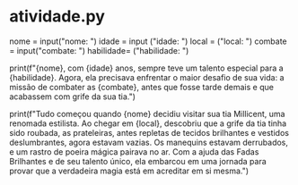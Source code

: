 # atividade.py
nome = input("nome: ")
idade = input ("idade: ")
local = ("local: ")
combate = input("combate: ")
habilidade= ("habilidade: ")

print(f"{nome}, com {idade} anos, sempre teve um talento especial para a {habilidade}. Agora, ela precisava enfrentar o maior desafio de sua vida: a missão de combater as {combate}, antes que fosse tarde demais e que acabassem com grife da sua tia.")

print(f"Tudo começou quando {nome} decidiu visitar sua tia Millicent, uma renomada estilista. Ao chegar em {local}, descobriu que a grife da tia tinha sido roubada, as prateleiras, antes repletas de tecidos brilhantes e vestidos deslumbrantes, agora estavam vazias. Os manequins estavam derrubados, e um rastro de poeira mágica pairava no ar. Com a ajuda das Fadas Brilhantes e de seu talento único, ela embarcou em uma jornada para provar que a verdadeira magia está em acreditar em si mesma.")
